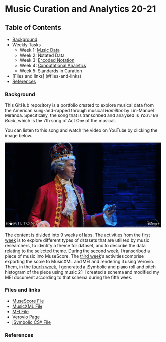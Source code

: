 

# Music Curation and Analytics 20-21

## Table of Contents 

- [Background](#background)
- Weekly Tasks
  - Week 1: [Music Data](https://github.com/chenjcharlotte/MCA-2020/blob/master/weeklyTasks/week1.md)
  - Week 2: [Notated Data](https://github.com/chenjcharlotte/MCA-2020/blob/master/weeklyTasks/week2.md) 
  - Week 3: [Encoded Notation](https://github.com/chenjcharlotte/MCA-2020/blob/master/weeklyTasks/week3.md)
  - Week 4: [Conputational Analytics](https://github.com/chenjcharlotte/MCA-2020/blob/master/weeklyTasks/week4.md) 
  - Week 5: Standards in Curation 
- [Files and links] (#files-and-links)
- [References](#references) 
  
 ### Background 
 
This GitHub repository is a portfolio created to explore musical data from the American sung-and-rapped through musical *Hamilton* by Lin-Manuel Miranda. Specifically, the song that is transcribed and analysed is *You’ll Be Back*, which is the 7th song of Act One of the musical. 

You can listen to this song and watch the video on YouTube by clicking the image below. 

[![Jonathan Groff from *You’ll Be Back*](https://github.com/chenjcharlotte/MCA-2020/blob/master/images/background_jonathangroff.png)](https://www.youtube.com/watch?v=hYr_BdXdpaI)

The content is divided into 9 weeks of labs. The activities from the [first week](https://github.com/chenjcharlotte/MCA-2020/blob/master/weeklyTasks/week1.md) is to explore different types of datasets that are utilised by music researchers, to identify a theme for dataset, and to describe the data relating to the selected theme. During the [second week](https://github.com/chenjcharlotte/MCA-2020/blob/master/weeklyTasks/week2.md), I transcribed a piece of music into MuseScore. The [third week](https://github.com/chenjcharlotte/MCA-2020/blob/master/weeklyTasks/week3.md)’s activities comprise exporting the score to MusicXML and MEI and rendering it using Verovio. Them, in the [fourth week](https://github.com/chenjcharlotte/MCA-2020/blob/master/weeklyTasks/week4.md), I generated a jSymbolic and piano roll and pitch histogram of the piece using music 21. I created a schema and modified my MEI document according to that schema during the fifth week. 
 
 ### Files and links 
 
 - [MuseScore File](https://github.com/chenjcharlotte/MCA-2020/blob/master/You'll_Be_Back.mscz) 
 - [MusicXML File](https://github.com/chenjcharlotte/MCA-2020/blob/master/data/You'll_Be_Back.musicxml) 
 - [MEI File](https://github.com/chenjcharlotte/MCA-2020/blob/master/data/Youll_Be_Back.mei) 
 - [Verovio Page](https://chenjcharlotte.github.io/MCA-2020/verovio.html) 
 - [jSymbolic CSV File](https://github.com/chenjcharlotte/MCA-2020/blob/master/data/week4_jSymbolic1.csv)  
 
 
 ### References 
 
